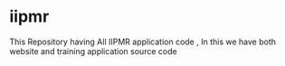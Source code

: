 # iipmr
This Repository having All IIPMR application code , In this we have both website and training application source code 
